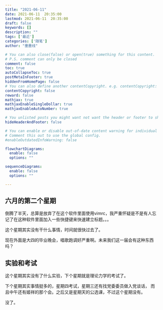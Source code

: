 ```yaml
---
title: "2021-06-11"
date: 2021-06-11  20:35:00
lastmod: 2021-06-11  20:35:00
draft: false
keywords: []
description: ""
tags: ['最近']
categories: ['随笔']
author: "墨墨线"

# You can also close(false) or open(true) something for this content.
# P.S. comment can only be closed
comment: false
toc: true
autoCollapseToc: true
postMetaInFooter: true
hiddenFromHomePage: false
# You can also define another contentCopyright. e.g. contentCopyright: "This is another copyright."
contentCopyright: false
reward: false
mathjax: true
mathjaxEnableSingleDollar: true
mathjaxEnableAutoNumber: true

# You unlisted posts you might want not want the header or footer to show
hideHeaderAndFooter: false

# You can enable or disable out-of-date content warning for individual post.
# Comment this out to use the global config.
#enableOutdatedInfoWarning: false

flowchartDiagrams:
  enable: false
  options: ""

sequenceDiagrams: 
  enable: false
  options: ""

---
```


<!--more-->
## 六月的第二个星期
倒腾了半天，总算是放弃了在这个软件里面使用vimrc，我严重怀疑是不是有人忘记了在这种软件里面加入一些快捷键来快速建立标题。。。

这个星期其实没有干什么事情，时间就很快过去了。

现在外面是大四的毕业晚会，唱歌跑调好严重啊。未来我们这一届会有这种东西吗？

## 实验和考试
这个星期其实没有了什么实验，下个星期就是理论力学的考试了。

下个星期其实事情挺多的，星期四考试，星期三还有找党委委员做入党谈话，
而且中午还有姬祥的那个会。之后又是星期天的公选课，不过这个星期没有。

没了。
